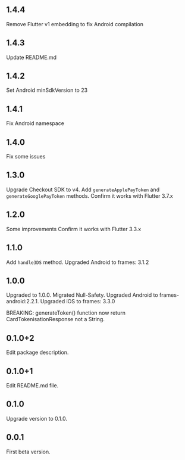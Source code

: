 ## 1.4.4
Remove Flutter v1 embedding to fix Android compilation

## 1.4.3
Update README.md

## 1.4.2
Set Android minSdkVersion to 23

## 1.4.1
Fix Android namespace

## 1.4.0
Fix some issues

## 1.3.0
Upgrade Checkout SDK to v4.
Add `generateApplePayToken` and `generateGooglePayToken` methods.
Confirm it works with Flutter 3.7.x

## 1.2.0
Some improvements
Confirm it works with Flutter 3.3.x

## 1.1.0
Add `handle3DS` method.
Upgraded Android to frames: 3.1.2

## 1.0.0

Upgraded to 1.0.0.
Migrated Null-Safety.
Upgraded Android to frames-android:2.2.1.
Upgraded iOS to frames: 3.3.0

BREAKING: generateToken() function now return CardTokenisationResponse not a String.

## 0.1.0+2

Edit package description.

## 0.1.0+1

Edit README.md file.

## 0.1.0

Upgrade version to 0.1.0.

## 0.0.1

First beta version.
